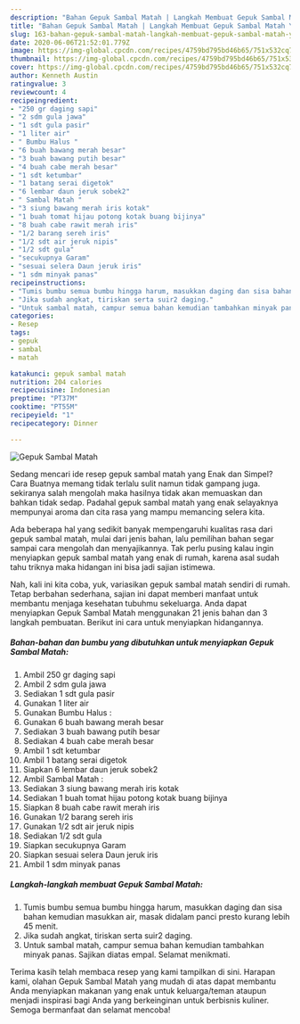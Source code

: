 ```yaml
---
description: "Bahan Gepuk Sambal Matah | Langkah Membuat Gepuk Sambal Matah Yang Enak dan Simpel"
title: "Bahan Gepuk Sambal Matah | Langkah Membuat Gepuk Sambal Matah Yang Enak dan Simpel"
slug: 163-bahan-gepuk-sambal-matah-langkah-membuat-gepuk-sambal-matah-yang-enak-dan-simpel
date: 2020-06-06T21:52:01.779Z
image: https://img-global.cpcdn.com/recipes/4759bd795bd46b65/751x532cq70/gepuk-sambal-matah-foto-resep-utama.jpg
thumbnail: https://img-global.cpcdn.com/recipes/4759bd795bd46b65/751x532cq70/gepuk-sambal-matah-foto-resep-utama.jpg
cover: https://img-global.cpcdn.com/recipes/4759bd795bd46b65/751x532cq70/gepuk-sambal-matah-foto-resep-utama.jpg
author: Kenneth Austin
ratingvalue: 3
reviewcount: 4
recipeingredient:
- "250 gr daging sapi"
- "2 sdm gula jawa"
- "1 sdt gula pasir"
- "1 liter air"
- " Bumbu Halus "
- "6 buah bawang merah besar"
- "3 buah bawang putih besar"
- "4 buah cabe merah besar"
- "1 sdt ketumbar"
- "1 batang serai digetok"
- "6 lembar daun jeruk sobek2"
- " Sambal Matah "
- "3 siung bawang merah iris kotak"
- "1 buah tomat hijau potong kotak buang bijinya"
- "8 buah cabe rawit merah iris"
- "1/2 barang sereh iris"
- "1/2 sdt air jeruk nipis"
- "1/2 sdt gula"
- "secukupnya Garam"
- "sesuai selera Daun jeruk iris"
- "1 sdm minyak panas"
recipeinstructions:
- "Tumis bumbu semua bumbu hingga harum, masukkan daging dan sisa bahan kemudian masukkan air, masak didalam panci presto kurang lebih 45 menit."
- "Jika sudah angkat, tiriskan serta suir2 daging."
- "Untuk sambal matah, campur semua bahan kemudian tambahkan minyak panas. Sajikan diatas empal. Selamat menikmati."
categories:
- Resep
tags:
- gepuk
- sambal
- matah

katakunci: gepuk sambal matah 
nutrition: 204 calories
recipecuisine: Indonesian
preptime: "PT37M"
cooktime: "PT55M"
recipeyield: "1"
recipecategory: Dinner

---
```



![Gepuk Sambal Matah](https://img-global.cpcdn.com/recipes/4759bd795bd46b65/751x532cq70/gepuk-sambal-matah-foto-resep-utama.jpg)

Sedang mencari ide resep gepuk sambal matah yang Enak dan Simpel? Cara Buatnya memang tidak terlalu sulit namun tidak gampang juga. sekiranya salah mengolah maka hasilnya tidak akan memuaskan dan bahkan tidak sedap. Padahal gepuk sambal matah yang enak selayaknya mempunyai aroma dan cita rasa yang mampu memancing selera kita.



Ada beberapa hal yang sedikit banyak mempengaruhi kualitas rasa dari gepuk sambal matah, mulai dari jenis bahan, lalu pemilihan bahan segar sampai cara mengolah dan menyajikannya. Tak perlu pusing kalau ingin menyiapkan gepuk sambal matah yang enak di rumah, karena asal sudah tahu triknya maka hidangan ini bisa jadi sajian istimewa.


Nah, kali ini kita coba, yuk, variasikan gepuk sambal matah sendiri di rumah. Tetap berbahan sederhana, sajian ini dapat memberi manfaat untuk membantu menjaga kesehatan tubuhmu sekeluarga. Anda dapat menyiapkan Gepuk Sambal Matah menggunakan 21 jenis bahan dan 3 langkah pembuatan. Berikut ini cara untuk menyiapkan hidangannya.

<!--inarticleads1-->

##### Bahan-bahan dan bumbu yang dibutuhkan untuk menyiapkan Gepuk Sambal Matah:

1. Ambil 250 gr daging sapi
1. Ambil 2 sdm gula jawa
1. Sediakan 1 sdt gula pasir
1. Gunakan 1 liter air
1. Gunakan  Bumbu Halus :
1. Gunakan 6 buah bawang merah besar
1. Sediakan 3 buah bawang putih besar
1. Sediakan 4 buah cabe merah besar
1. Ambil 1 sdt ketumbar
1. Ambil 1 batang serai digetok
1. Siapkan 6 lembar daun jeruk sobek2
1. Ambil  Sambal Matah :
1. Sediakan 3 siung bawang merah iris kotak
1. Sediakan 1 buah tomat hijau potong kotak buang bijinya
1. Siapkan 8 buah cabe rawit merah iris
1. Gunakan 1/2 barang sereh iris
1. Gunakan 1/2 sdt air jeruk nipis
1. Sediakan 1/2 sdt gula
1. Siapkan secukupnya Garam
1. Siapkan sesuai selera Daun jeruk iris
1. Ambil 1 sdm minyak panas




<!--inarticleads2-->

##### Langkah-langkah membuat Gepuk Sambal Matah:

1. Tumis bumbu semua bumbu hingga harum, masukkan daging dan sisa bahan kemudian masukkan air, masak didalam panci presto kurang lebih 45 menit.
1. Jika sudah angkat, tiriskan serta suir2 daging.
1. Untuk sambal matah, campur semua bahan kemudian tambahkan minyak panas. Sajikan diatas empal. Selamat menikmati.




Terima kasih telah membaca resep yang kami tampilkan di sini. Harapan kami, olahan Gepuk Sambal Matah yang mudah di atas dapat membantu Anda menyiapkan makanan yang enak untuk keluarga/teman ataupun menjadi inspirasi bagi Anda yang berkeinginan untuk berbisnis kuliner. Semoga bermanfaat dan selamat mencoba!
